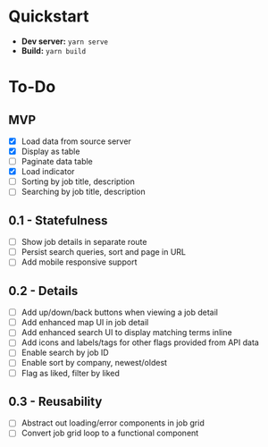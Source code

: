 # Quickstart

- **Dev server:** `yarn serve`
- **Build:** `yarn build`

# To-Do

## MVP 

- [x] Load data from source server
- [x] Display as table
- [ ] Paginate data table
- [x] Load indicator
- [ ] Sorting by job title, description
- [ ] Searching by job title, description

## 0.1 - Statefulness

- [ ] Show job details in separate route
- [ ] Persist search queries, sort and page in URL
- [ ] Add mobile responsive support

## 0.2 - Details

- [ ] Add up/down/back buttons when viewing a job detail
- [ ] Add enhanced map UI in job detail
- [ ] Add enhanced search UI to display matching terms inline
- [ ] Add icons and labels/tags for other flags provided from API data
- [ ] Enable search by job ID
- [ ] Enable sort by company, newest/oldest
- [ ] Flag as liked, filter by liked

## 0.3 - Reusability

- [ ] Abstract out loading/error components in job grid
- [ ] Convert job grid loop to a functional component